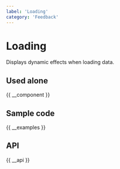 ```yaml
---
label: 'Loading'
category: 'Feedback'
---
```


# Loading

Displays dynamic effects when loading data.

## Used alone

{{ __component }}

## Sample code

{{ __examples }}

## API

{{ __api }}
